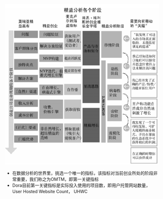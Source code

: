 ![image-20230425140130011](assets/image-20230425140130011.png)

- 在数据分析的世界里，挑选一个唯一的指标，该指标对当前创业所处的阶段非常重要，我们称之为OMTM，即第一关键指标
- Dora目前第一关键指标是实际投入使用的项目数，即用户托管网站数量，User Hosted Website Count， UHWC